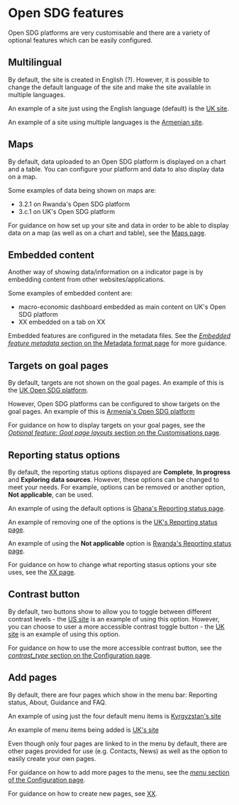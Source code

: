 <h1>Open SDG features</h1>

Open SDG platforms are very customisable and there are a variety of optional features which can be easily configured.

## Multilingual
By default, the site is created in English (?). However, it is possible to change the default language of the site and make the site available in multiple languages.

An example of a site just using the English language (default) is the [UK site](https://sustainabledevelopment-uk.github.io/).

An example of a site using multiple languages is the [Armenian site](https://armstat.github.io/sdg-site-armenia/).

## Maps
By default, data uploaded to an Open SDG platform is displayed on a chart and a table. You can configure your platform and data to also display data on a map.

Some examples of data being shown on maps are:

* 3.2.1 on Rwanda's Open SDG platform
* 3.c.1 on UK's Open SDG platform

For guidance on how set up your site and data in order to be able to display data on a map (as well as on a chart and table), see the [Maps page](https://open-sdg.readthedocs.io/en/latest/maps/).

## Embedded content
Another way of showing data/information on a indicator page is by embedding content from other websites/applications.

Some examples of embedded content are:

* macro-economic dashboard embedded as main content on UK's Open SDG platform
* XX embedded on a tab on XX

Embedded features are configured in the metadata files. See the [*Embedded feature metadata* section on the Metadata format page](https://open-sdg.readthedocs.io/en/latest/metadata-format/#embedded-feature-metadata) for more guidance.

## Targets on goal pages
By default, targets are not shown on the goal pages. An example of this is the [UK Open SDG platform](https://sustainabledevelopment-uk.github.io/1/).

However, Open SDG platforms can be configured to show targets on the goal pages. An example of this is [Armenia's Open SDG platform](https://armstat.github.io/sdg-site-armenia/1/)

For guidance on how to display targets on your goal pages, see the [*Optional feature: Goal page layouts* section on the Customisations page](https://open-sdg.readthedocs.io/en/latest/customisation/#optional-feature-goal-page-layouts).

## Reporting status options
By default, the reporting status options dispayed are **Complete**, **In progress** and **Exploring data sources**. However, these options can be changed to meet your needs. For example, options can be removed or another option, **Not applicable**, can be used.

An example of using the default options is [Ghana's Reporting status page](https://sustainabledevelopment-ghana.github.io/reporting-status/).

An example of removing one of the options is the [UK's Reporting status page](https://sustainabledevelopment-uk.github.io/reporting-status/).

An example of using the **Not applicable** option is [Rwanda's Reporting status page](https://sustainabledevelopment-rwanda.github.io/reporting-status/).

For guidance on how to change what reporting stasus options your site uses, see the [XX page]().

## Contrast button
By default, two buttons show to allow you to toggle between different contrast levels - the [US site](https://sdg.data.gov/) is an example of using this option. However, you can choose to user a more accessible contrast toggle button - the [UK site](https://sustainabledevelopment-uk.github.io/) is an example of using this option.

For guidance on how to use the more accessible contrast button, see the [*contrast_type* section on the Configuration page](https://open-sdg.readthedocs.io/en/latest/configuration/#contrast_type).

## Add pages
By default, there are four pages which show in the menu bar: Reporting status, About, Guidance and FAQ.

An example of using just the four default menu items is [Kyrgyzstan's site](https://sdg-kyrgyzstan.github.io/open-sdg-site-starter/en/)

An example of menu items being added is [UK's site](https://sustainabledevelopment-uk.github.io/)

Even though only four pages are linked to in the menu by default, there are other pages provided for use (e.g. Contacts, News) as well as the option to easily create your own pages.

For guidance on how to add more pages to the menu, see the [*menu* section of the Configuration page](https://open-sdg.readthedocs.io/en/latest/configuration/#menu).

For guidance on how to create new pages, see [XX]().
